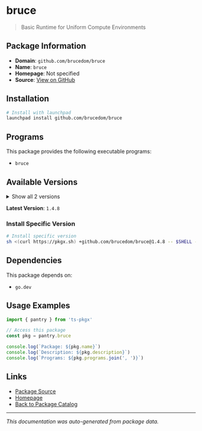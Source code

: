 # bruce

> Basic Runtime for Uniform Compute Environments

## Package Information

- **Domain**: `github.com/brucedom/bruce`
- **Name**: `bruce`
- **Homepage**: Not specified
- **Source**: [View on GitHub](https://github.com/pkgxdev/pantry/tree/main/projects/github.com/brucedom/bruce/package.yml)

## Installation

```bash
# Install with launchpad
launchpad install github.com/brucedom/bruce
```

## Programs

This package provides the following executable programs:

- `bruce`

## Available Versions

<details>
<summary>Show all 2 versions</summary>

- `1.4.8`, `1.2.8`

</details>

**Latest Version**: `1.4.8`

### Install Specific Version

```bash
# Install specific version
sh <(curl https://pkgx.sh) +github.com/brucedom/bruce@1.4.8 -- $SHELL -i
```

## Dependencies

This package depends on:

- `go.dev`

## Usage Examples

```typescript
import { pantry } from 'ts-pkgx'

// Access this package
const pkg = pantry.bruce

console.log(`Package: ${pkg.name}`)
console.log(`Description: ${pkg.description}`)
console.log(`Programs: ${pkg.programs.join(', ')}`)
```

## Links

- [Package Source](https://github.com/pkgxdev/pantry/tree/main/projects/github.com/brucedom/bruce/package.yml)
- [Homepage](#)
- [Back to Package Catalog](../../../package-catalog.md)

---

*This documentation was auto-generated from package data.*
